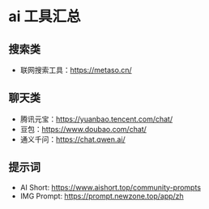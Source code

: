 # ai 工具汇总

## 搜索类

- 联网搜索工具：<https://metaso.cn/>

## 聊天类

- 腾讯元宝：<https://yuanbao.tencent.com/chat/>
- 豆包：<https://www.doubao.com/chat/>
- 通义千问：<https://chat.qwen.ai/>

## 提示词

- AI Short: <https://www.aishort.top/community-prompts>
- IMG Prompt: <https://prompt.newzone.top/app/zh>
